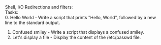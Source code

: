 Shell, I/O Redirections and filters:<br>
Tasks: <br>
0. Hello World - Write a script that prints "Hello, World", followed by a new line to the standard output.<br>
1. Confused smiley - Write a script that displays a confused smiley.<br>
2. Let's display a file - Display the content of the /etc/passwd file.<br>

